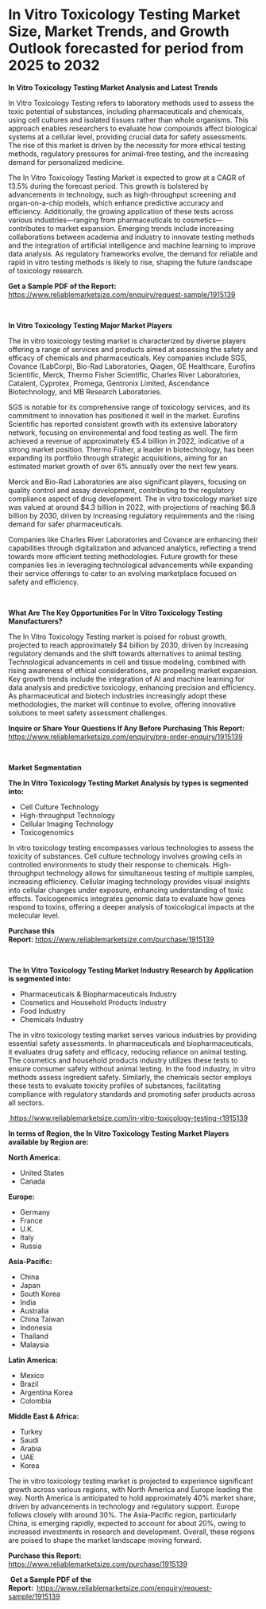 <p><h1>In Vitro Toxicology Testing Market Size, Market Trends, and Growth Outlook forecasted for period from 2025 to 2032</h1></p><p><strong>In Vitro Toxicology Testing Market Analysis and Latest Trends</strong></p>
<p><p>In Vitro Toxicology Testing refers to laboratory methods used to assess the toxic potential of substances, including pharmaceuticals and chemicals, using cell cultures and isolated tissues rather than whole organisms. This approach enables researchers to evaluate how compounds affect biological systems at a cellular level, providing crucial data for safety assessments. The rise of this market is driven by the necessity for more ethical testing methods, regulatory pressures for animal-free testing, and the increasing demand for personalized medicine.</p><p>The In Vitro Toxicology Testing Market is expected to grow at a CAGR of 13.5% during the forecast period. This growth is bolstered by advancements in technology, such as high-throughput screening and organ-on-a-chip models, which enhance predictive accuracy and efficiency. Additionally, the growing application of these tests across various industries—ranging from pharmaceuticals to cosmetics—contributes to market expansion. Emerging trends include increasing collaborations between academia and industry to innovate testing methods and the integration of artificial intelligence and machine learning to improve data analysis. As regulatory frameworks evolve, the demand for reliable and rapid in vitro testing methods is likely to rise, shaping the future landscape of toxicology research.</p></p>
<p><strong>Get a Sample PDF of the Report:&nbsp;</strong> <a href="https://www.reliablemarketsize.com/enquiry/request-sample/1915139?utm_campaign=3497&utm_medium=2&utm_source=Github&utm_content=ia&utm_term=17042025&utm_id=in-vitro-toxicology-testing">https://www.reliablemarketsize.com/enquiry/request-sample/1915139</a></p>
<p>&nbsp;</p>
<p><strong>In Vitro Toxicology Testing Major Market Players</strong></p>
<p><p>The in vitro toxicology testing market is characterized by diverse players offering a range of services and products aimed at assessing the safety and efficacy of chemicals and pharmaceuticals. Key companies include SGS, Covance (LabCorp), Bio-Rad Laboratories, Qiagen, GE Healthcare, Eurofins Scientific, Merck, Thermo Fisher Scientific, Charles River Laboratories, Catalent, Cyprotex, Promega, Gentronix Limited, Ascendance Biotechnology, and MB Research Laboratories.</p><p>SGS is notable for its comprehensive range of toxicology services, and its commitment to innovation has positioned it well in the market. Eurofins Scientific has reported consistent growth with its extensive laboratory network, focusing on environmental and food testing as well. The firm achieved a revenue of approximately €5.4 billion in 2022, indicative of a strong market position. Thermo Fisher, a leader in biotechnology, has been expanding its portfolio through strategic acquisitions, aiming for an estimated market growth of over 6% annually over the next few years.</p><p>Merck and Bio-Rad Laboratories are also significant players, focusing on quality control and assay development, contributing to the regulatory compliance aspect of drug development. The in vitro toxicology market size was valued at around $4.3 billion in 2022, with projections of reaching $6.8 billion by 2030, driven by increasing regulatory requirements and the rising demand for safer pharmaceuticals.</p><p>Companies like Charles River Laboratories and Covance are enhancing their capabilities through digitalization and advanced analytics, reflecting a trend towards more efficient testing methodologies. Future growth for these companies lies in leveraging technological advancements while expanding their service offerings to cater to an evolving marketplace focused on safety and efficiency.</p></p>
<p>&nbsp;</p>
<p><strong>What Are The Key Opportunities For In Vitro Toxicology Testing Manufacturers?</strong></p>
<p><p>The In Vitro Toxicology Testing market is poised for robust growth, projected to reach approximately $4 billion by 2030, driven by increasing regulatory demands and the shift towards alternatives to animal testing. Technological advancements in cell and tissue modeling, combined with rising awareness of ethical considerations, are propelling market expansion. Key growth trends include the integration of AI and machine learning for data analysis and predictive toxicology, enhancing precision and efficiency. As pharmaceutical and biotech industries increasingly adopt these methodologies, the market will continue to evolve, offering innovative solutions to meet safety assessment challenges.</p></p>
<p><strong>Inquire or Share Your Questions If Any Before Purchasing This Report:</strong> <a href="https://www.reliablemarketsize.com/enquiry/pre-order-enquiry/1915139?utm_campaign=3497&utm_medium=2&utm_source=Github&utm_content=ia&utm_term=17042025&utm_id=in-vitro-toxicology-testing">https://www.reliablemarketsize.com/enquiry/pre-order-enquiry/1915139</a></p>
<p>&nbsp;</p>
<p><strong>Market Segmentation</strong></p>
<p><strong>The In Vitro Toxicology Testing Market Analysis by types is segmented into:</strong></p>
<p><ul><li>Cell Culture Technology</li><li>High-throughput Technology</li><li>Cellular Imaging Technology</li><li>Toxicogenomics</li></ul></p>
<p><p>In vitro toxicology testing encompasses various technologies to assess the toxicity of substances. Cell culture technology involves growing cells in controlled environments to study their response to chemicals. High-throughput technology allows for simultaneous testing of multiple samples, increasing efficiency. Cellular imaging technology provides visual insights into cellular changes under exposure, enhancing understanding of toxic effects. Toxicogenomics integrates genomic data to evaluate how genes respond to toxins, offering a deeper analysis of toxicological impacts at the molecular level.</p></p>
<p><strong>Purchase this Report:&nbsp;</strong><a href="https://www.reliablemarketsize.com/purchase/1915139?utm_campaign=3497&utm_medium=2&utm_source=Github&utm_content=ia&utm_term=17042025&utm_id=in-vitro-toxicology-testing">https://www.reliablemarketsize.com/purchase/1915139</a></p>
<p>&nbsp;</p>
<p><strong>The In Vitro Toxicology Testing Market Industry Research by Application is segmented into:</strong></p>
<p><ul><li>Pharmaceuticals & Biopharmaceuticals Industry</li><li>Cosmetics and Household Products Industry</li><li>Food Industry</li><li>Chemicals Industry</li></ul></p>
<p><p>The in vitro toxicology testing market serves various industries by providing essential safety assessments. In pharmaceuticals and biopharmaceuticals, it evaluates drug safety and efficacy, reducing reliance on animal testing. The cosmetics and household products industry utilizes these tests to ensure consumer safety without animal testing. In the food industry, in vitro methods assess ingredient safety. Similarly, the chemicals sector employs these tests to evaluate toxicity profiles of substances, facilitating compliance with regulatory standards and promoting safer products across all sectors.</p></p>
<p><a href="https://www.reliablemarketsize.com/in-vitro-toxicology-testing-r1915139?utm_campaign=3497&utm_medium=2&utm_source=Github&utm_content=ia&utm_term=17042025&utm_id=in-vitro-toxicology-testing">&nbsp;https://www.reliablemarketsize.com/in-vitro-toxicology-testing-r1915139</a></p>
<p><strong>In terms of Region, the In Vitro Toxicology Testing Market Players available by Region are:</strong></p>
<p>
    <p> <strong> North America: </strong>
        <ul>
            <li>United States</li>
            <li>Canada</li>
        </ul>
        </p> 
    <p> <strong> Europe: </strong>
        <ul>
            <li>Germany</li>
            <li>France</li>
            <li>U.K.</li>
            <li>Italy</li>
            <li>Russia</li>
        </ul>
        </p> 
    <p> <strong> Asia-Pacific: </strong>
        <ul>
            <li>China</li>
            <li>Japan</li>
            <li>South Korea</li>
            <li>India</li>
            <li>Australia</li>
            <li>China Taiwan</li>
            <li>Indonesia</li>
            <li>Thailand</li>
            <li>Malaysia</li>
        </ul>
        </p> 
    <p> <strong> Latin America: </strong>
        <ul>
            <li>Mexico</li>
            <li>Brazil</li>
            <li>Argentina Korea</li>
            <li>Colombia</li>
        </ul>
        </p> 
    <p> <strong> Middle East & Africa: </strong>
        <ul>
            <li>Turkey</li>
            <li>Saudi</li>
            <li>Arabia</li>
            <li>UAE</li>
            <li>Korea</li>
        </ul>
    </p>
    </p>
<p><p>The in vitro toxicology testing market is projected to experience significant growth across various regions, with North America and Europe leading the way. North America is anticipated to hold approximately 40% market share, driven by advancements in technology and regulatory support. Europe follows closely with around 30%. The Asia-Pacific region, particularly China, is emerging rapidly, expected to account for about 20%, owing to increased investments in research and development. Overall, these regions are poised to shape the market landscape moving forward.</p></p>
<p><strong>Purchase this Report: </strong><a href="https://www.reliablemarketsize.com/purchase/1915139?utm_campaign=3497&utm_medium=2&utm_source=Github&utm_content=ia&utm_term=17042025&utm_id=in-vitro-toxicology-testing">https://www.reliablemarketsize.com/purchase/1915139</a></p>
<p>&nbsp;<strong>Get a Sample PDF of the Report:&nbsp;&nbsp;</strong><a href="https://www.reliablemarketsize.com/enquiry/request-sample/1915139?utm_campaign=3497&utm_medium=2&utm_source=Github&utm_content=ia&utm_term=17042025&utm_id=in-vitro-toxicology-testing">https://www.reliablemarketsize.com/enquiry/request-sample/1915139</a></p>
<p><strong></strong></p>
<p><p></p><p></p><p></p></p>
